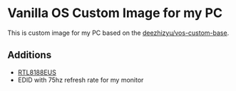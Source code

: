 # Vanilla OS Custom Image for my PC
This is custom image for my PC based on the [deezhizyu/vos-custom-base](https://github.com/deezhizyu/vos-custom-base).
## Additions
<!-- - [Tailscale](https://tailscale.com/) -->
- [RTL8188EUS](https://github.com/aircrack-ng/rtl8188eus)
- EDID with 75hz refresh rate for my monitor
